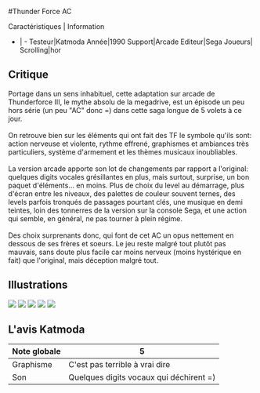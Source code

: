 #Thunder Force AC

Caractéristiques | Information
- | -
Testeur|Katmoda
Année|1990
Support|Arcade
Editeur|Sega
Joueurs|
Scrolling|hor

## Critique
Portage dans un sens inhabituel, cette adaptation sur arcade de Thunderforce III, le mythe absolu de la megadrive, est un épisode un peu hors série (un peu "AC" donc =) dans cette saga longue de 5 volets à ce jour.<br/><br/>On retrouve bien sur les éléments qui ont fait des TF le symbole qu'ils sont: action nerveuse et violente, rythme effrené, graphismes et ambiances très particuliers, système d'armement et les thèmes musicaux inoubliables.<br/><br/>La version arcade apporte son lot de changements par rapport a l'original: quelques digits vocales grésillantes en plus, mais surtout, surprise, un bon paquet d'éléments... en moins. Plus de choix du level au démarrage, plus d'écran entre les niveaux, des palettes de couleur souvent ternes, des levels parfois tronqués de passages pourtant clés, une musique en demi teintes, loin des tonnerres de la version sur la console Sega, et une action qui semble, en général, ne pas tourner à plein régime.<br/><br/>Des choix surprenants donc, qui font de cet AC un opus nettement en dessous de ses frères et soeurs. Le jeu reste malgré tout plutôt pas mauvais, sans doute plus facile car moins nerveux (moins hystérique en fait) que l'original, mais déception malgré tout.

## Illustrations
![](http://www.shmup.com/images/thumbs/tfrceac.jpg)
![](http://www.shmup.com/images/thumbs/img_fiche_2_29.jpg)
![](http://www.shmup.com/images/thumbs/img_fiche_3_29.jpg)
![](http://www.shmup.com/images/thumbs/)
![](http://www.shmup.com/images/thumbs/)

## L'avis Katmoda
Note globale|5
-|-
Graphisme|C'est pas terrible à vrai dire
Son|Quelques digits vocaux qui déchirent =)
